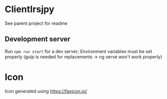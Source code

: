 # ClientIrsjpy

See parent project for readme

## Development server

Run `npm run start` for a dev server; Environment variables must be set properly
(gulp is needed for replacements -> ng serve won't work properly)

# Icon

Icon generated using https://favicon.io/

